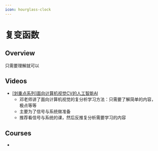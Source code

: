 ```yaml
---
icon: hourglass-clock
---
```


# 复变函数

## Overview

只需要理解就可以

## Videos

* [\[划重点系列\]面向计算机视觉CV的人工智能AI](https://www.bilibili.com/video/BV12Q4y187Ng)
  * 邓老师讲了面向计算机视觉的复分析学习方法：只需要了解简单的内容，极点等等
  * 主要为了信号与系统做准备
  * 推荐看信号与系统的课，然后反推复分析需要学习的内容

## Courses

*
